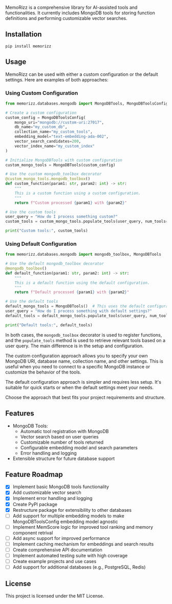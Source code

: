 MemoRizz is a comprehensive library for AI-assisted tools and functionalities. It currently includes MongoDB tools for storing function definitions and performing customizable vector searches.

## Installation

```
pip install memorizz
```

## Usage

MemoRizz can be used with either a custom configuration or the default settings. Here are examples of both approaches:

### Using Custom Configuration

```python
from memorizz.databases.mongodb import MongoDBTools, MongoDBToolsConfig, mongodb_toolbox

# Create a custom configuration
custom_config = MongoDBToolsConfig(
    mongo_uri="mongodb://custom-uri:27017",
    db_name="my_custom_db",
    collection_name="my_custom_tools",
    embedding_model="text-embedding-ada-002",
    vector_search_candidates=200,
    vector_index_name="my_custom_index"
)

# Initialize MongoDBTools with custom configuration
custom_mongo_tools = MongoDBTools(custom_config)

# Use the custom mongodb_toolbox decorator
@custom_mongo_tools.mongodb_toolbox()
def custom_function(param1: str, param2: int) -> str:
    """
    This is a custom function using a custom configuration.
    """
    return f"Custom processed {param1} with {param2}"

# Use the custom tools
user_query = "How do I process something custom?"
custom_tools = custom_mongo_tools.populate_tools(user_query, num_tools=3)

print("Custom tools:", custom_tools)
```

### Using Default Configuration

```python
from memorizz.databases.mongodb import mongodb_toolbox, MongoDBTools

# Use the default mongodb_toolbox decorator
@mongodb_toolbox()
def default_function(param1: str, param2: int) -> str:
    """
    This is a default function using the default configuration.
    """
    return f"Default processed {param1} with {param2}"

# Use the default tools
default_mongo_tools = MongoDBTools()  # This uses the default configuration
user_query = "How do I process something with default settings?"
default_tools = default_mongo_tools.populate_tools(user_query, num_tools=2)

print("Default tools:", default_tools)
```

In both cases, the `mongodb_toolbox` decorator is used to register functions, and the `populate_tools` method is used to retrieve relevant tools based on a user query. The main difference is in the setup and configuration.

The custom configuration approach allows you to specify your own MongoDB URI, database name, collection name, and other settings. This is useful when you need to connect to a specific MongoDB instance or customize the behavior of the tools.

The default configuration approach is simpler and requires less setup. It's suitable for quick starts or when the default settings meet your needs.

Choose the approach that best fits your project requirements and structure.

## Features

- MongoDB Tools:
  - Automatic tool registration with MongoDB
  - Vector search based on user queries
  - Customizable number of tools returned
  - Configurable embedding model and search parameters
  - Error handling and logging
- Extensible structure for future database support


## Feature Roadmap

- [x] Implement basic MongoDB tools functionality
- [x] Add customizable vector search
- [x] Implement error handling and logging
- [x] Create PyPI package
- [x] Restructure package for extensibility to other databases
- [ ] Add support for multiple embedding models to make MongoDBToolsConfig embedding model agnostic
- [ ] Implement MemScore logic for improved tool ranking and memory component retrival
- [ ] Add async support for improved performance
- [ ] Implement caching mechanism for embeddings and search results
- [ ] Create comprehensive API documentation
- [ ] Implement automated testing suite with high coverage
- [ ] Create example projects and use cases
- [ ] Add support for additional databases (e.g., PostgreSQL, Redis)

## License

This project is licensed under the MIT License.
